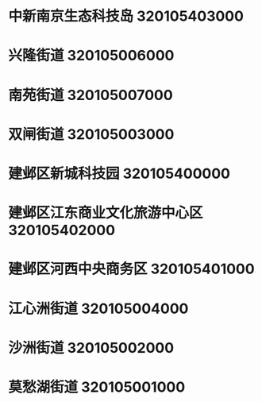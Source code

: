 # 中新南京生态科技岛 320105403000
# 兴隆街道 320105006000
# 南苑街道 320105007000
# 双闸街道 320105003000
# 建邺区新城科技园 320105400000
# 建邺区江东商业文化旅游中心区 320105402000
# 建邺区河西中央商务区 320105401000
# 江心洲街道 320105004000
# 沙洲街道 320105002000
# 莫愁湖街道 320105001000
